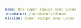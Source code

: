 ```yaml
---
name: Une super équipe avec Lucas
incubator: /incubators/dinum
mission: Super equipe avec Lucas
---
```

